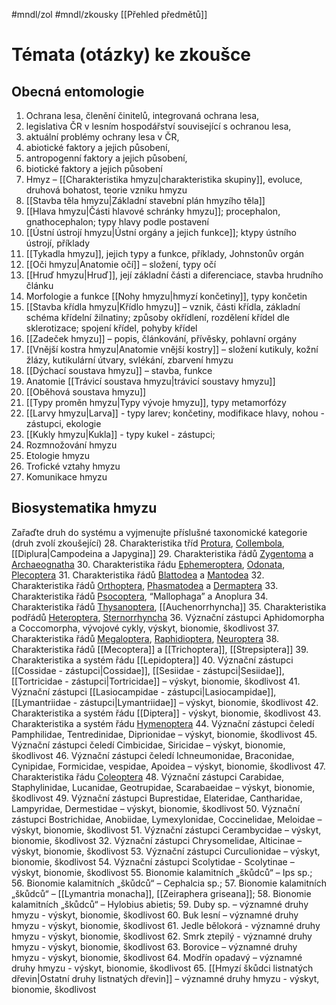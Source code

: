 #mndl/zol #mndl/zkousky [[Přehled předmětů]]
# Témata (otázky) ke zkoušce

## Obecná entomologie

1. Ochrana lesa, členění činitelů, integrovaná ochrana lesa,
2. legislativa ČR v lesním hospodářství související s ochranou lesa,
3. aktuální problémy ochrany lesa v ČR,
4. abiotické faktory a jejich působení,
5. antropogenní faktory a jejich působení,
6. biotické faktory a jejich působení
7. Hmyz – [[Charakteristika hmyzu|charakteristika skupiny]], evoluce, druhová bohatost, teorie vzniku hmyzu
8. [[Stavba těla hmyzu|Základní stavební plán hmyzího těla]]
9. [[Hlava hmyzu|Části hlavové schránky hmyzu]]; procephalon, gnathocephalon; typy hlavy podle postavení
10. [[Ústní ústrojí hmyzu|Ústní orgány a jejich funkce]]; ktypy ústního ústrojí, příklady
11. [[Tykadla hmyzu]], jejich typy a funkce, příklady, Johnstonův orgán
12. [[Oči hmyzu|Anatomie očí]] – složení, typy očí
13. [[Hruď hmyzu|Hruď]], její základní části a diferenciace, stavba hrudního článku
14. Morfologie a funkce [[Nohy hmyzu|hmyzí končetiny]], typy končetin
15. [[Stavba křídla hmyzu|Křídlo hmyzu]] – vznik, části křídla, základní schéma křídelní žilnatiny; způsoby okřídlení, rozdělení křídel dle sklerotizace; spojení křídel, pohyby křídel
16. [[Zadeček hmyzu]] – popis, článkování, přívěsky, pohlavní orgány
17. [[Vnější kostra hmyzu|Anatomie vnější kostry]] – složení kutikuly, kožní žlázy, kutikulární útvary, svlékání, zbarvení hmyzu
18. [[Dýchací soustava hmyzu]] – stavba, funkce
19. Anatomie [[Trávicí soustava hmyzu|trávicí soustavy hmyzu]]
20. [[Oběhová soustava hmyzu]]
21. [[Typy proměn hmyzu|Typy vývoje hmyzu]], typy metamorfózy
22. [[Larvy hmyzu|Larva]] - typy larev; končetiny, modifikace hlavy, nohou - zástupci, ekologie
23. [[Kukly hmyzu|Kukla]] - typy kukel - zástupci;
24. Rozmnožování hmyzu
25. Etologie hmyzu
26. Trofické vztahy hmyzu
27. Komunikace hmyzu


 ## Biosystematika hmyzu
 
Zařaďte druh do systému a vyjmenujte příslušné taxonomické kategorie (druh zvolí zkoušející)
28. Charakteristika tříd [Protura](Protura.md), [Collembola](Collembola.md), [[Diplura|Campodeina a Japygina]]
29. Charakteristika řádů [Zygentoma](Zygentoma.md) a [Archaeognatha](Archaeognatha.md)
30. Charakteristika řádu [Ephemeroptera](Ephemeroptera.md), [Odonata](Odonata.md), [Plecoptera](Plecoptera.md)
31. Charakteristika řádů [Blattodea](Blattodea.md) a [Mantodea](Mantodea.md)
32. Charakteristika řádů [Orthoptera](Orthoptera.md), [Phasmatodea](Phasmatodea.md) a [Dermaptera](Dermaptera.md)
33. Charakteristika řádů [Psocoptera](Psocoptera.md), “Mallophaga” a Anoplura
34. Charakteristika řádů [Thysanoptera](Thysanoptera.md), [[Auchenorrhyncha]]
35. Charakteristika podřádů [Heteroptera](Heteroptera.md), [Sternorrhyncha](Sternorrhyncha.md)
36. Význační zástupci Aphidomorpha a Coccomorpha, vývojové cykly, výskyt, bionomie, škodlivost
37. Charakteristika řádů [Megaloptera](Megaloptera.md), [Raphidioptera](Raphidioptera.md), [Neuroptera](Neuroptera.md)
38. Charakteristika řádů [[Mecoptera]] a [[Trichoptera]], [[Strepsiptera]]
39. Charakteristika a systém řádu [[Lepidoptera]]
40. Význační zástupci [[Cossidae - zástupci|Cossidae]], [[Sesiidae - zástupci|Sesiidae]], [[Tortricidae - zástupci|Tortricidae]] – výskyt, bionomie, škodlivost
41. Význační zástupci [[Lasiocampidae - zástupci|Lasiocampidae]], [[Lymantriidae - zástupci|Lymantriidae]] – výskyt, bionomie, škodlivost
42. Charakteristika a systém řádu [[Diptera]] - výskyt, bionomie, škodlivost
43. Charakteristika a systém řádu [Hymenoptera](Hymenoptera.md)
44. Význační zástupci čeledí Pamphilidae, Tentredinidae, Diprionidae – výskyt, bionomie, škodlivost
45. Význační zástupci čeledí Cimbicidae, Siricidae – výskyt, bionomie, škodlivost
46. Význační zástupci čeledí Ichneumonidae, Braconidae, Cynipidae, Formicidae, vespidae, Apoidea – výskyt, bionomie, škodlivost
47. Charakteristika řádu [Coleoptera](Coleoptera.md)
48. Význační zástupci Carabidae, Staphylinidae, Lucanidae, Geotrupidae, Scarabaeidae – výskyt, bionomie, škodlivost
49. Význační zástupci Buprestidae, Elateridae, Cantharidae, Lampyridae, Dermestidae – výskyt, bionomie, škodlivost
50. Význační zástupci Bostrichidae, Anobiidae, Lymexylonidae, Coccinelidae, Meloidae – výskyt, bionomie, škodlivost
51. Význační zástupci Cerambycidae – výskyt, bionomie, škodlivost
32. Význační zástupci Chrysomelidae, Alticinae – výskyt, bionomie, škodlivost
53. Význační zástupci Curculionidae – výskyt, bionomie, škodlivost
54. Význační zástupci Scolytidae - Scolytinae – výskyt, bionomie, škodlivost
55. Bionomie kalamitních „škůdců“ – Ips sp.;
56. Bionomie kalamitních „škůdců“ – Cephalcia sp.;
57. Bionomie kalamitních „škůdců“ – [[Lymantria monacha]], [[Zeiraphera griseana]];
58. Bionomie kalamitních „škůdců“ – Hylobius abietis;
59. Duby sp. – významné druhy hmyzu - výskyt, bionomie, škodlivost
60. Buk lesní – významné druhy hmyzu - výskyt, bionomie, škodlivost
61. Jedle bělokorá - významné druhy hmyzu - výskyt, bionomie, škodlivost
62. Smrk ztepilý - významné druhy hmyzu - výskyt, bionomie, škodlivost
63. Borovice – významné druhy hmyzu - výskyt, bionomie, škodlivost
64. Modřín opadavý – významné druhy hmyzu - výskyt, bionomie, škodlivost
65. [[Hmyzí škůdci listnatých dřevin|Ostatní druhy listnatých dřevin]] – významné druhy hmyzu - výskyt, bionomie, škodlivost
